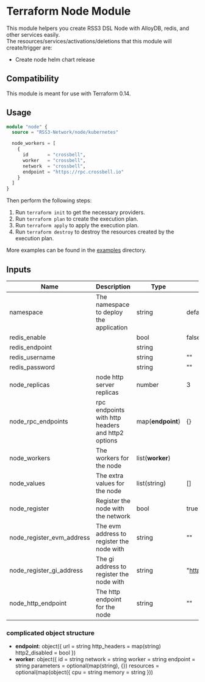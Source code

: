 # Terraform Node Module

This module helpers you create RSS3 DSL Node with AlloyDB, redis, and other services easily.  
The resources/services/activations/deletions that this module will create/trigger are:

- Create node helm chart release

## Compatibility

This module is meant for use with Terraform 0.14.

## Usage

```terraform
module "node" {
  source = "RSS3-Network/node/kubernetes"

  node_workers = [
    {
      id       = "crossbell",
      worker   = "crossbell",
      network  = "crossbell",
      endpoint = "https://rpc.crossbell.io"
    }
  ]
}
```

Then perform the following steps:

1. Run `terraform init` to get the necessary providers.
2. Run `terraform plan` to create the execution plan.
3. Run `terraform apply` to apply the execution plan.
4. Run `terraform destroy` to destroy the resources created by the execution plan.

More examples can be found in the [examples](./examples) directory.

## Inputs

| Name                      | Description                                       | Type                 | Default                 | Required |
|---------------------------|---------------------------------------------------|----------------------|-------------------------|:--------:|
| namespace                 | The namespace to deploy the application           | string               | default                 |    no    |
| redis_enable              |                                                   | bool                 | false                   |    no    |
| redis_endpoint            |                                                   | string               |                         |          |
| redis_username            |                                                   | string               | ""                      |    no    |
| redis_password            |                                                   | string               | ""                      |    no    |
| node_replicas             | node http server replicas                         | number               | 3                       |    no    |
| node_rpc_endpoints        | rpc endpoints with http headers and http2 options | map(**endpoint**)    | {}                      |    no    |
| node_workers              | The workers for the node                          | list(**worker**)     |                         |   yes    |
| node_values               | The extra values for the node                     | list(string)         | []                      |    no    |
| node_register             | Register the node with the network                | bool                 | true                    |    no    |
| node_register_evm_address | The evm address to register the node with         | string               | ""                      |    no    |
| node_register_gi_address  | The gi address to register the node with          | string               | "<https://gi.rss3.io/>" |    no    |
| node_http_endpoint        | The http endpoint for the node                    | string               | ""                      |    no    |

### complicated object structure

- **endpoint**: object({ url = string http_headers = map(string) http2_disabled = bool })
- **worker**: object({ id = string network = string worker = string endpoint = string parameters = optional(map(string), {}) resources = optional(map(object({ cpu = string memory = string }))
